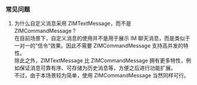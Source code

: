 ### 常见问题
1. 为什么自定义消息采用 ZIMTextMessage，而不是 ZIMCommandMessage？   
在目前场景下，自定义消息的使用并不是用于展示 IM 聊天消息，而是类似于一对一的“信令”效果。因此不需要 ZIMCommandMessage 支持高并发的特性。   
除此之外，ZIMTextMessage 比 ZIMCommandMessage 拥有更多特性，例如保证消息可靠有序、可存储为历史消息等，方便之后进行功能扩展。    
不过，由于本场景较为简单，使用 ZIMCommandMessage 当然同样可行。
